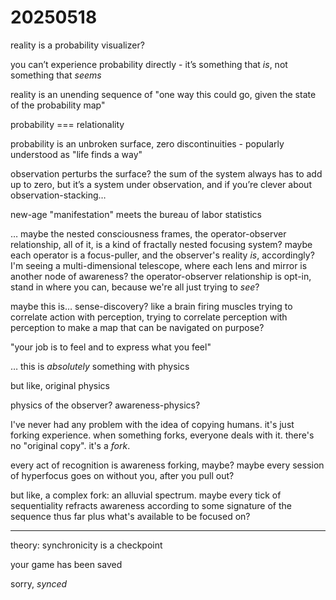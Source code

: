# 20250518

reality is a probability visualizer?

you can’t experience probability directly - it’s something that _is_, not something that _seems_

reality is an unending sequence of "one way this could go, given the state of the probability map"

probability === relationality

probability is an unbroken surface, zero discontinuities - popularly understood as "life finds a way"

observation perturbs the surface? the sum of the system always has to add up to zero, but it’s a system under observation, and if you’re clever about observation-stacking…

new-age "manifestation" meets the bureau of labor statistics

… maybe the nested consciousness frames, the operator-observer relationship, all of it, is a kind of fractally nested focusing system? maybe each operator is a focus-puller, and the observer's reality _is_, accordingly? I'm seeing a multi-dimensional telescope, where each lens and mirror is another node of awareness? the operator-observer relationship is opt-in, stand in where you can, because we're all just trying to _see_?

maybe this is… sense-discovery? like a brain firing muscles trying to correlate action with perception, trying to correlate perception with perception to make a map that can be navigated on purpose?

"your job is to feel and to express what you feel"

… this is _absolutely_ something with physics

but like, original physics

physics of the observer? awareness-physics?

I've never had any problem with the idea of copying humans. it's just forking experience. when something forks, everyone deals with it. there's no "original copy". it's a _fork_.

every act of recognition is awareness forking, maybe? maybe every session of hyperfocus goes on without you, after you pull out?

but like, a complex fork: an alluvial spectrum. maybe every tick of sequentiality refracts awareness according to some signature of the sequence thus far plus what's available to be focused on?

***

theory: synchronicity is a checkpoint

your game has been saved

sorry, _synced_
